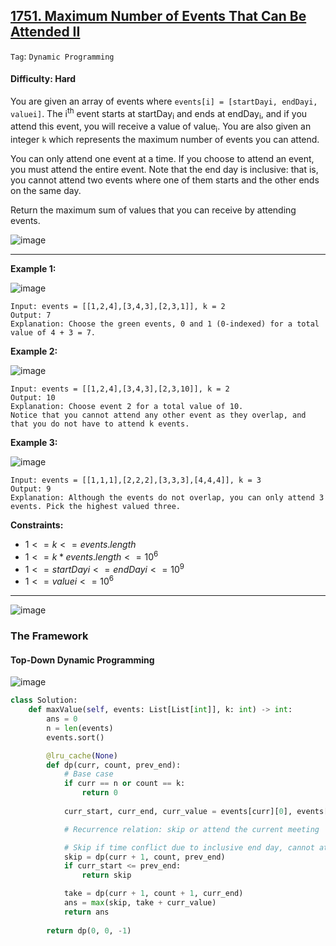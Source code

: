 ## [1751. Maximum Number of Events That Can Be Attended II](https://leetcode.com/problems/maximum-number-of-events-that-can-be-attended-ii/)

```Tag```: ```Dynamic Programming```

#### Difficulty: Hard

You are given an array of events where ```events[i] = [startDayi, endDayi, valuei]```. The i<sup>th</sup> event starts at startDay<sub>i</sub> and ends at endDay<sub>i</sub>, and if you attend this event, you will receive a value of value<sub>i</sub>. You are also given an integer ```k``` which represents the maximum number of events you can attend.

You can only attend one event at a time. If you choose to attend an event, you must attend the entire event. Note that the end day is inclusive: that is, you cannot attend two events where one of them starts and the other ends on the same day.

Return the maximum sum of values that you can receive by attending events.

![image](https://github.com/quananhle/Python/assets/35042430/248cee25-a729-464b-8239-4ce94e79f93f)

---

__Example 1:__

![image](https://assets.leetcode.com/uploads/2021/01/10/screenshot-2021-01-11-at-60048-pm.png)

```
Input: events = [[1,2,4],[3,4,3],[2,3,1]], k = 2
Output: 7
Explanation: Choose the green events, 0 and 1 (0-indexed) for a total value of 4 + 3 = 7.
```

__Example 2:__

![image](https://assets.leetcode.com/uploads/2021/01/10/screenshot-2021-01-11-at-60150-pm.png)

```
Input: events = [[1,2,4],[3,4,3],[2,3,10]], k = 2
Output: 10
Explanation: Choose event 2 for a total value of 10.
Notice that you cannot attend any other event as they overlap, and that you do not have to attend k events.
```

__Example 3:__

![image](https://assets.leetcode.com/uploads/2021/01/10/screenshot-2021-01-11-at-60703-pm.png)
```
Input: events = [[1,1,1],[2,2,2],[3,3,3],[4,4,4]], k = 3
Output: 9
Explanation: Although the events do not overlap, you can only attend 3 events. Pick the highest valued three.
```

__Constraints:__

- $1 <= k <= events.length$
- $1 <= k * events.length <= 10^{6}$
- $1 <= startDayi <= endDayi <= 10^{9}$
- $1 <= valuei <= 10^{6}$

---

![image](https://leetcode.com/problems/maximum-number-of-events-that-can-be-attended-ii/Figures/1751/b1.png)

### The Framework

#### Top-Down Dynamic Programming

![image](https://leetcode.com/problems/maximum-number-of-events-that-can-be-attended-ii/Figures/1751/5.png)

```Python
class Solution:
    def maxValue(self, events: List[List[int]], k: int) -> int:
        ans = 0
        n = len(events)
        events.sort()

        @lru_cache(None)
        def dp(curr, count, prev_end):
            # Base case
            if curr == n or count == k:
                return 0
            
            curr_start, curr_end, curr_value = events[curr][0], events[curr][1], events[curr][2]

            # Recurrence relation: skip or attend the current meeting

            # Skip if time conflict due to inclusive end day, cannot attend current event, move to another event
            skip = dp(curr + 1, count, prev_end)
            if curr_start <= prev_end:
                return skip

            take = dp(curr + 1, count + 1, curr_end)
            ans = max(skip, take + curr_value)
            return ans
        
        return dp(0, 0, -1)
```
